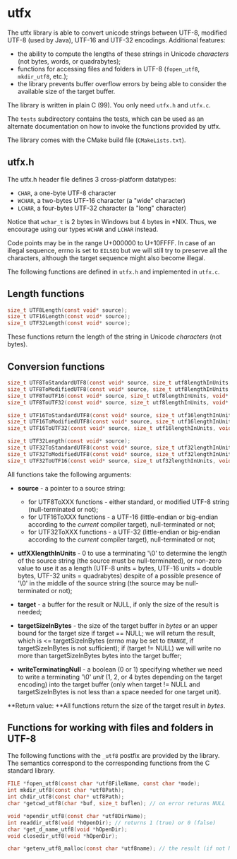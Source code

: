 # utfx

The utfx library is able to convert unicode strings between UTF-8, modified UTF-8 (used by Java), UTF-16 and UTF-32 encodings. Additional features:

* the ability to compute the lengths of these strings in Unicode *characters* (not bytes, words, or quadrabytes);
* functions for accessing files and folders in UTF-8 (`fopen_utf8`, `mkdir_utf8`, etc.);
* the library prevents buffer overflow errors by being able to consider the available size of the target buffer.

The library is written in plain C (99). You only need `utfx.h` and `utfx.c`.

The `tests` subdirectory contains the tests, which can be used as an alternate documentation on how to invoke the functions provided by utfx.

The library comes with the CMake build file (`CMakeLists.txt`).

## utfx.h

The utfx.h header file defines 3 cross-platform datatypes:

* `CHAR`, a one-byte UTF-8 character
* `WCHAR`, a two-bytes UTF-16 character (a "wide" character)
* `LCHAR`, a four-bytes UTF-32 character (a "long" character)

Notice that `wchar_t` is 2 bytes in Windows but 4 bytes in *NIX. Thus, we encourage using our types `WCHAR` and `LCHAR` instead.

Code points may be in the range U+000000 to U+10FFFF. In case of an illegal sequence, errno is set to `EILSEQ` but we will still try to preserve all the characters, although the target sequence might also become illegal.

The following functions are defined in `utfx.h` and implemented in `utfx.c`.

## Length functions

```c
size_t UTF8Length(const void* source);
size_t UTF16Length(const void* source);
size_t UTF32Length(const void* source);
```

These functions return the length of the string in Unicode *characters* (not bytes).

## Conversion functions

```c
size_t UTF8ToStandardUTF8(const void* source, size_t utf8lengthInUnits, void* target, size_t targetSizeInBytes, int writeTerminatingNull);
size_t UTF8ToModifiedUTF8(const void* source, size_t utf8lengthInUnits, void* target, size_t targetSizeInBytes, int writeTerminatingNull);
size_t UTF8ToUTF16(const void* source, size_t utf8lengthInUnits, void* target, size_t targetSizeInBytes, int writeTerminatingNull);
size_t UTF8ToUTF32(const void* source, size_t utf8lengthInUnits, void* target, size_t targetSizeInBytes, int writeTerminatingNull);

size_t UTF16ToStandardUTF8(const void* source, size_t utf16lengthInUnits, void* target, size_t targetSizeInBytes, int writeTerminatingNull);
size_t UTF16ToModifiedUTF8(const void* source, size_t utf16lengthInUnits, void* target, size_t targetSizeInBytes, int writeTerminatingNull);
size_t UTF16ToUTF32(const void* source, size_t utf16lengthInUnits, void* target, size_t targetSizeInBytes, int writeTerminatingNull);

size_t UTF32Length(const void* source);
size_t UTF32ToStandardUTF8(const void* source, size_t utf32lengthInUnits, void* target, size_t targetSizeInBytes, int writeTerminatingNull);
size_t UTF32ToModifiedUTF8(const void* source, size_t utf32lengthInUnits, void* target, size_t targetSizeInBytes, int writeTerminatingNull);
size_t UTF32ToUTF16(const void* source, size_t utf32lengthInUnits, void* target, size_t targetSizeInBytes, int writeTerminatingNull);
```

All functions take the following arguments:

* **source** - a pointer to a source string:
  * for UTF8ToXXX functions - either standard, or modified UTF-8 string (null-terminated or not);
  * for UTF16ToXXX functions - a UTF-16 (little-endian or big-endian according to the *current* compiler target), null-terminated or not;
  * for UTF32ToXXX functions - a UTF-32 (little-endian or big-endian according to the *current* compiler target), null-terminated or not;
  
* **utfXXlengthInUnits** - 0 to use a terminating '\0' to determine the length of the source string (the source must be null-terminated), or non-zero value to use it as a length (UTF-8 units = bytes, UTF-16 units = double bytes, UTF-32 units = quadrabytes) despite of a possible presence of '\0' in the middle of the source string (the source may be null-terminated or not);
  
* **target** - a buffer for the result or NULL, if only the size of the result is needed;
                   
* **targetSizeInBytes** - the size of the target buffer in *bytes* or an upper bound for the target size if target == NULL; we will return the result, which is <= targetSizeInBytes  (errno may be set to `ERANGE`, if targetSizeInBytes is not sufficient); if (target != NULL) we will write no more than targetSizeInBytes bytes into the target buffer;
                   
* **writeTerminatingNull** - a boolean (0 or 1) specifying whether we need to write a terminating '\0' *unit* (1, 2, or 4 bytes depending on the target encoding) into the target buffer (only when target != NULL and targetSizeInBytes is not less than a space needed for one target unit).

**Return value: **All functions return the size of the target result in *bytes*.

## Functions for working with files and folders in UTF-8

The following functions with the `_utf8` postfix are provided by the library. The semantics correspond to the corresponding functions from the C standard library.

```c
FILE *fopen_utf8(const char *utf8FileName, const char *mode);
int mkdir_utf8(const char *utf8Path);
int chdir_utf8(const char* utf8Path);
char *getcwd_utf8(char *buf, size_t buflen); // on error returns NULL

void *opendir_utf8(const char *utf8DirName);
int readdir_utf8(void *hOpenDir); // returns 1 (true) or 0 (false)
char *get_d_name_utf8(void *hOpenDir);
void closedir_utf8(void *hOpenDir);

char *getenv_utf8_malloc(const char *utf8name); // the result (if not NULL) must be freed by free()
```

